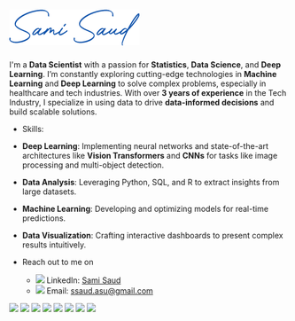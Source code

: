 # ![Sami Saud Name](https://github.com/samisaud/samisaud/blob/main/sami%20saud%20name.png)

I'm a **Data Scientist** with a passion for **Statistics**, **Data Science**, and **Deep Learning**. I’m constantly exploring cutting-edge technologies in **Machine Learning** and **Deep Learning** to solve complex problems, especially in healthcare and tech industries. With over **3 years of experience** in the Tech Industry, I specialize in using data to drive **data-informed decisions** and build scalable solutions.

- Skills:
- **Deep Learning**: Implementing neural networks and state-of-the-art architectures like **Vision Transformers** and **CNNs** for tasks like image processing and multi-object detection.
- **Data Analysis**: Leveraging Python, SQL, and R to extract insights from large datasets.
- **Machine Learning**: Developing and optimizing models for real-time predictions.
- **Data Visualization**: Crafting interactive dashboards to present complex results intuitively.

- Reach out to me on 
    - <img width="17" src="https://i.stack.imgur.com/gVE0j.png"> LinkedIn: [Sami Saud](https://www.linkedin.com/in/samisaud/) <br>
    - <img width="17" src="https://camo.githubusercontent.com/a6d8a862aecb6411e963408e9b3c7666ab357cdfecc14a3a13645eb489688cc8/68747470733a2f2f6564656e742e6769746875622e696f2f537570657254696e7949636f6e732f696d616765732f7376672f676d61696c5f6f6c642e737667"> Email: ssaud.asu@gmail.com


<img width="45" src="https://upload.wikimedia.org/wikipedia/commons/2/21/Matlab_Logo.png">          <img width="45" src="https://user-images.githubusercontent.com/112804900/202898310-1602169a-fd77-4761-82dc-043ae1d46507.png">           <img width="50" src="https://user-images.githubusercontent.com/67586773/105040771-43887300-5a88-11eb-9f01-bee100b9ef22.png">            <img width="50" src="https://user-images.githubusercontent.com/112804900/202898506-61568844-bced-4f08-bfe4-1fa45725be6e.png">           <img width="70" src="https://upload.wikimedia.org/wikipedia/commons/thumb/0/05/Scikit_learn_logo_small.svg/260px-Scikit_learn_logo_small.svg.png?20180808062052">           <img width ="40" src="https://user-images.githubusercontent.com/112804900/203016315-7e30d47b-d25d-4578-88ea-936c50b442e3.png">           <img width="40" src="https://www.vectorlogo.zone/logos/plot_ly/plot_ly-icon.svg">         <img width="90" src="https://s3-ap-southeast-1.amazonaws.com/homepage-media/wp-content/uploads/2022/01/14084051/python_dash.png">          
